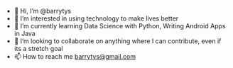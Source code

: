 - 👋 Hi, I’m @barrytys
- 👀 I’m interested in using technology to make lives better
- 🌱 I’m currently learning Data Science with Python, Writing Android Apps in Java
- 💞️ I’m looking to collaborate on anything where I can contribute, even if its a stretch goal
- 📫 How to reach me barrytys@gmail.com

<!---
barrytys/barrytys is a ✨ special ✨ repository because its `README.md` (this file) appears on your GitHub profile.
You can click the Preview link to take a look at your changes.
--->
